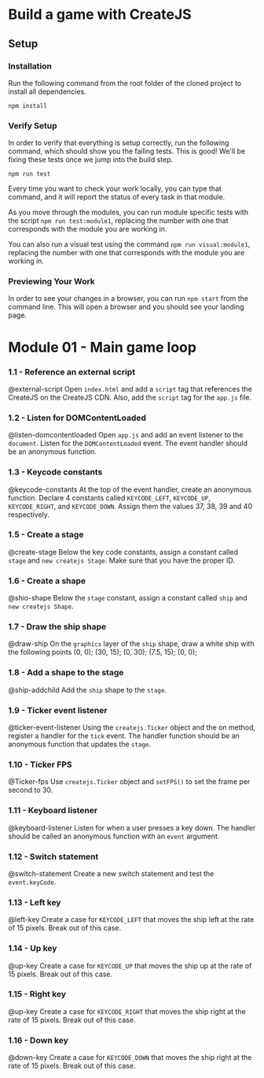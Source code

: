 # Build a game with CreateJS

## Setup

### Installation

Run the following command from the root folder of the cloned project to install all dependencies.

`npm install`

### Verify Setup

In order to verify that everything is setup correctly, run the following command, which should show you the failing tests. This is good! We'll be fixing these tests once we jump into the build step.

`npm run test`

Every time you want to check your work locally, you can type that command, and it will report the status of every task in that module.

As you move through the modules, you can run module specific tests with the script `npm run test:module1`, replacing the number with one that corresponds with the module you are working in.

You can also run a visual test using the command `npm run visual:module1`, replacing the number with one that corresponds with the module you are working in.

### Previewing Your Work

In order to see your changes in a browser, you can run `npm start` from the command line. This will open a browser and you should see your landing page.

# Module 01 - Main game loop

### 1.1 - Reference an external script

@external-script Open `index.html` and add a `script` tag that references the CreateJS on the CreateJS CDN. Also, add the `script` tag for the `app.js` file.

### 1.2 - Listen for DOMContentLoaded

@listen-domcontentloaded Open `app.js` and add an event listener to the `document`. Listen for the `DOMContentLoaded` event. The event handler should be an anonymous function.

### 1.3 - Keycode constants

@keycode-constants At the top of the event handler, create an anonymous function. Declare 4 constants called `KEYCODE_LEFT`, `KEYCODE_UP`, `KEYCODE_RIGHT`, and `KEYCODE_DOWN`. Assign them the values 37, 38, 39 and 40 respectively.

### 1.5 - Create a stage

@create-stage Below the key code constants, assign a constant called `stage` and `new createjs Stage`. Make sure that you have the proper ID.

### 1.6 - Create a shape

@shio-shape Below the `stage` constant, assign a constant called `ship` and `new createjs Shape`.

### 1.7 - Draw the ship shape

@draw-ship On the `graphics` layer of the `ship` shape, draw a white ship with the following points (0, 0); (30, 15); (0, 30); (7.5, 15); (0, 0);

### 1.8 - Add a shape to the stage

@ship-addchild Add the `ship` shape to the `stage`.

### 1.9 - Ticker event listener

@ticker-event-listener Using the `createjs.Ticker` object and the on method, register a handler for the `tick` event. The handler function should be an anonymous function that updates the `stage`.

### 1.10 - Ticker FPS

@Ticker-fps Use `createjs.Ticker` object and `setFPS()` to set the frame per second to 30.

### 1.11 - Keyboard listener

@keyboard-listener Listen for when a user presses a key down. The handler should be called an anonymous function with an `event` argument.

### 1.12 - Switch statement

@switch-statement Create a new switch statement and test the `event.keyCode`.

### 1.13 - Left key

@left-key Create a case for `KEYCODE_LEFT` that moves the ship left at the rate of 15 pixels. Break out of this case.

### 1.14 - Up key

@up-key Create a case for `KEYCODE_UP` that moves the ship up at the rate of 15 pixels. Break out of this case.

### 1.15 - Right key

@up-key Create a case for `KEYCODE_RIGHT` that moves the ship right at the rate of 15 pixels. Break out of this case.

### 1.16 - Down key

@down-key Create a case for `KEYCODE_DOWN` that moves the ship right at the rate of 15 pixels. Break out of this case.